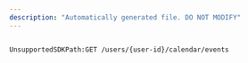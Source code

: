 ```yaml
---
description: "Automatically generated file. DO NOT MODIFY"
---
```


```powershellv2

UnsupportedSDKPath:GET /users/{user-id}/calendar/events

```